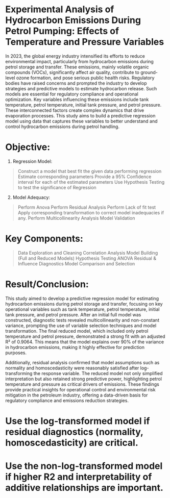 # Experimental Analysis of Hydrocarbon Emissions During Petrol Pumping: Effects of Temperature and Pressure Variables
In 2023, the global energy industry intensified its efforts to reduce environmental impact, particularly from hydrocarbon emissions during petrol storage and transfer. These emissions, mainly volatile organic compounds (VOCs), significantly affect air quality, contribute to ground-level ozone formation, and pose serious public health risks. Regulatory bodies have raised concerns and prompted the industry to develop strategies and predictive models to estimate hydrocarbon release. Such models are essential for regulatory compliance and operational optimization. Key variables influencing these emissions include tank temperature, petrol temperature, initial tank pressure, and petrol pressure. These interconnected factors create complex dynamics that drive evaporation processes. This study aims to build a predictive regression model using data that captures these variables to better understand and control hydrocarbon emissions during petrol handling.

# Objective:
1. Regression Model:
> Construct a model that best fit the given data performing regression
> Estimate corresponding parameters
> Provide a 95% Confidence interval for each of the estimated parameters
> Use Hypothesis Testing to test the significance of Regression

2. Model Adequacy:
> Perform Anova
> Perform Residual Analysis
> Perform Lack of fit test
> Apply corresponding transformation to correct model inadequacies if any.
> Perform Multicollinearity Analysis
> Model Validation

# Key Components:
> Data Exploration and Cleaning
> Correlation Analysis
> Model Building (Full and Reduced Models)
> Hypothesis Testing
> ANOVA
> Residual & Influence Diagnostics
> Model Comparison and Selection

# Result/Conclusion:

This study aimed to develop a predictive regression model for estimating hydrocarbon emissions during petrol storage and transfer, focusing on key operational variables such as tank temperature, petrol temperature, initial tank pressure, and petrol pressure. After an initial full model was constructed, diagnostic tests revealed multicollinearity and non-constant variance, prompting the use of variable selection techniques and model transformation. The final reduced model, which included only petrol temperature and petrol pressure, demonstrated a strong fit with an adjusted R² of 0.9064. This means that the model explains over 90% of the variance in hydrocarbon emissions, making it highly effective for prediction purposes.

Additionally, residual analysis confirmed that model assumptions such as normality and homoscedasticity were reasonably satisfied after log-transforming the response variable. The reduced model not only simplified interpretation but also retained strong predictive power, highlighting petrol temperature and pressure as critical drivers of emissions. These findings provide practical insights for operational control and environmental risk mitigation in the petroleum industry, offering a data-driven basis for regulatory compliance and emissions reduction strategies.

# Use the log-transformed model if residual diagnostics (normality, homoscedasticity) are critical.
# Use the non-log-transformed model if higher R2 and interpretability of additive relationships are important.
